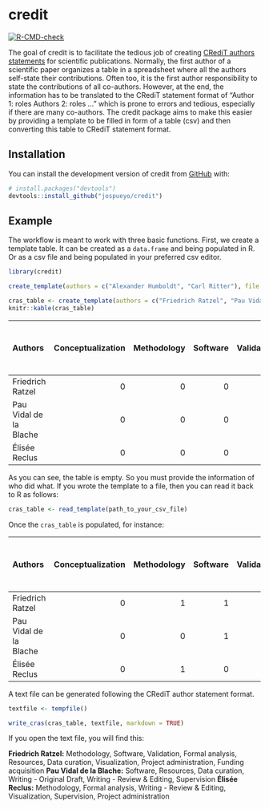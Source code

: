 
<!-- README.md is generated from README.Rmd. Please edit that file -->

# credit

<!-- badges: start -->

[![R-CMD-check](https://github.com/jospueyo/credit/actions/workflows/R-CMD-check.yaml/badge.svg)](https://github.com/jospueyo/credit/actions/workflows/R-CMD-check.yaml)
<!-- badges: end -->

The goal of credit is to facilitate the tedious job of creating [CRediT
authors statements](https://credit.niso.org/) for scientific
publications. Normally, the first author of a scientific paper organizes
a table in a spreadsheet where all the authors self-state their
contributions. Often too, it is the first author responsibility to state
the contributions of all co-authors. However, at the end, the
information has to be translated to the CRediT statement format of
“Author 1: roles Authors 2: roles …” which is prone to errors and
tedious, especially if there are many co-authors. The credit package
aims to make this easier by providing a template to be filled in form of
a table (csv) and then converting this table to CRediT statement format.

## Installation

You can install the development version of credit from
[GitHub](https://github.com/) with:

``` r
# install.packages("devtools")
devtools::install_github("jospueyo/credit")
```

## Example

The workflow is meant to work with three basic functions. First, we
create a template table. It can be created as a `data.frame` and being
populated in R. Or as a csv file and being populated in your preferred
csv editor.

``` r
library(credit)

create_template(authors = c("Alexander Humboldt", "Carl Ritter"), file = tempfile())

cras_table <- create_template(authors = c("Friedrich Ratzel", "Pau Vidal de la Blache", "Élisée Reclus"))
knitr::kable(cras_table)
```

| Authors                | Conceptualization | Methodology | Software | Validation | Formal analysis | Investigation | Resources | Data curation | Writing - Original Draft | Writing - Review & Editing | Visualization | Supervision | Project administration | Funding acquisition |
|:-----------------------|------------------:|------------:|---------:|-----------:|----------------:|--------------:|----------:|--------------:|-------------------------:|---------------------------:|--------------:|------------:|-----------------------:|--------------------:|
| Friedrich Ratzel       |                 0 |           0 |        0 |          0 |               0 |             0 |         0 |             0 |                        0 |                          0 |             0 |           0 |                      0 |                   0 |
| Pau Vidal de la Blache |                 0 |           0 |        0 |          0 |               0 |             0 |         0 |             0 |                        0 |                          0 |             0 |           0 |                      0 |                   0 |
| Élisée Reclus          |                 0 |           0 |        0 |          0 |               0 |             0 |         0 |             0 |                        0 |                          0 |             0 |           0 |                      0 |                   0 |

As you can see, the table is empty. So you must provide the information
of who did what. If you wrote the template to a file, then you can read
it back to R as follows:

``` r
cras_table <- read_template(path_to_your_csv_file)
```

Once the `cras_table` is populated, for instance:

| Authors                | Conceptualization | Methodology | Software | Validation | Formal analysis | Investigation | Resources | Data curation | Writing - Original Draft | Writing - Review & Editing | Visualization | Supervision | Project administration | Funding acquisition |
|:-----------------------|------------------:|------------:|---------:|-----------:|----------------:|--------------:|----------:|--------------:|-------------------------:|---------------------------:|--------------:|------------:|-----------------------:|--------------------:|
| Friedrich Ratzel       |                 0 |           1 |        1 |          1 |               1 |             0 |         1 |             1 |                        0 |                          0 |             1 |           0 |                      1 |                   1 |
| Pau Vidal de la Blache |                 0 |           0 |        1 |          0 |               0 |             0 |         1 |             1 |                        1 |                          1 |             0 |           1 |                      0 |                   0 |
| Élisée Reclus          |                 0 |           1 |        0 |          0 |               1 |             0 |         0 |             0 |                        0 |                          1 |             1 |           1 |                      1 |                   0 |

A text file can be generated following the CRediT author statement
format.

``` r
textfile <- tempfile()

write_cras(cras_table, textfile, markdown = TRUE)
```

If you open the text file, you will find this:

**Friedrich Ratzel:** Methodology, Software, Validation, Formal
analysis, Resources, Data curation, Visualization, Project
administration, Funding acquisition **Pau Vidal de la Blache:**
Software, Resources, Data curation, Writing - Original Draft, Writing -
Review & Editing, Supervision **Élisée Reclus:** Methodology, Formal
analysis, Writing - Review & Editing, Visualization, Supervision,
Project administration
